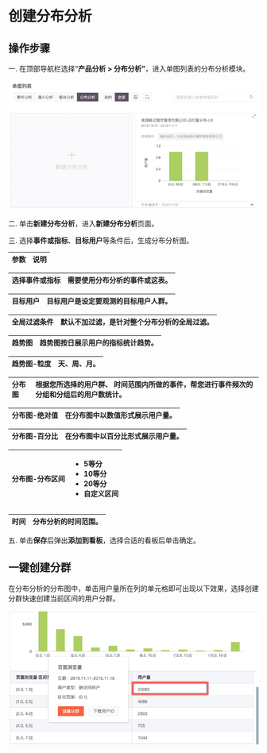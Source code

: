 # 创建分布分析

## 操作步骤

一. 在顶部导航栏选择“**产品分析 &gt; 分布分析”**，进入单图列表的分布分析模块。

![](../../../../.gitbook/assets/fen-bu-fen-xi-1.png)

二. 单击**新建分布分析**，进入**新建分布分析**页面。



三. 选择**事件或指标**、**目标用户**等条件后，生成分布分析图。

| 参数 | 说明 |
| :--- | :--- |


| 选择事件或指标 | 需要使用分布分析的事件或这表。 |
| :--- | :--- |


| 目标用户 | 目标用户是设定要观测的目标用户人群。 |
| :--- | :--- |


| 全局过滤条件 | 默认不加过滤，是针对整个分布分析的全局过滤。 |
| :--- | :--- |


| 趋势图 | 趋势图按日展示用户的指标统计趋势。 |
| :--- | :--- |


| 趋势图-粒度 | 天、周、月。 |
| :--- | :--- |


| 分布图 | 根据您所选择的用户群、 时间范围内所做的事件，帮您进行事件频次的分组和分组后的用户数统计。 |
| :--- | :--- |


| 分布图-绝对值 | 在分布图中以数值形式展示用户量。 |
| :--- | :--- |


| 分布图-百分比 | 在分布图中以百分比形式展示用户量。 |
| :--- | :--- |


<table>
  <thead>
    <tr>
      <th style="text-align:left">&#x5206;&#x5E03;&#x56FE;-&#x5206;&#x5E03;&#x533A;&#x95F4;</th>
      <th style="text-align:left">
        <ul>
          <li>5&#x7B49;&#x5206;</li>
          <li>10&#x7B49;&#x5206;</li>
          <li>20&#x7B49;&#x5206;</li>
          <li>&#x81EA;&#x5B9A;&#x4E49;&#x533A;&#x95F4;</li>
        </ul>
      </th>
    </tr>
  </thead>
  <tbody></tbody>
</table>

| 时间 | 分布分析的时间范围。 |
| :--- | :--- |


五. 单击**保存**后弹出**添加到看板**，选择合适的看板后单击确定。

## 一键创建分群

在分布分析的分布图中，单击用户量所在列的单元格即可出现以下效果，选择创建分群快速创建当前区间的用户分群。

![](../../../../.gitbook/assets/fen-bu-fen-xi-3.png)

